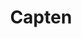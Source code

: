 ---
title: "Capten"
description: "Universal and Agnostic Orchestrator!"

url: capten
draft: false

navigation:
  logo: "images/icons/capten.svg"
  logo_text: "Capten"
  logo_text_color: "secblack"
  
  menu:
  - name: "Capten Doc"
    url: "https://docs.intelops.ai/latest/capten/"

  navigation_button:
    enable: true
    icon: "far fa-user"
    label: "Log In"
    link: "#!"
  navigation_button_two:
    enable: true
    label: "Book Demo"
    link: "/product-demo-request-form/"

banner:
  bg_color: "#FF9E2C"
  subtitle: "Be the Captain"
  subtitle_color: ""
  title: "Build Secure Cloud-Native Ecosystem!"
  title_color: ""
  description: "Say goodbye to the trade-off between speed and security with Capten. The all-in-one DevSecOps platform facilitates close collaboration to build and manage cloud-native ecosystems for application and infrastructure modernization, automation, and security."
  description_color: ""
  image: images/banner/capten/capten-banner-image.svg
  button:
    enable: true
    label: "Book a Demo"
    #icon: "fas fa-arrow-right"
    link: "/product-demo-request-form/"
  video_button:
    enable: false
    label: "Watch demo"
    video_url: "https://www.youtube.com/embed/dyZcRRWiuuw"

# image_and_content_block
image_and_content_block:
  enable: true
  blocks:
  - enable: true
    subtitle: "Chaos at Work?"
    subtitle_color: ""
    title: "The Disconnect Between Dev, Sec, Ops & SRE"
    title_color: ""
    image: "images/content/capten/capten-row1.svg"
    content_position: "right" # Value will be - "left/right"
    bg_color: ""
    content_color: ""
    content: |
      * **Toolchain Fatigue**: Disparate DevOps tools lead to fragmented development process and lack of visibility into the overall state of software.
      * **No Self-Service**: Lack of self-service capabilities increases reliance on manual interventions, prolonging development cycles and impacting organizational profitability and sustainability.
      * **Deprioritizing Security**: Treating security as an afterthought exposes software to security breaches and increase the risk of non-compliance with industry regulations and data protection laws.
      * **Pressure to Ship**: Sacrificing security for speed leaves software vulnerable, compounded by imbalanced team sizes between development and security.
      * **Proprietary Frameworks**: Tools with vendor lock-ins and proprietary frameworks make scalability and adapting to changing business needs a huge challenge.

  - enable: true
    subtitle: "Empower"
    subtitle_color: ""
    title: "Set Sail for Engineering Enablement With Capten"
    title_color: ""
    image: "images/content/capten/capten-row2.svg"
    content_position: "left" # Value will be - "left/right"
    bg_color: "#e9f1ff"
    content_color: ""
    content: |
      Capten stack is an orchestration platform for engineering enablement and seamless collaboration while eliminating complexities of self-service implementation for agile DevSecOps, Developers Portal and Platform Engineering. All-in-One! 

      * **Ecosystem**: Build and Manage your cloud-native ecosystem easily with GitOps, Chaos Engineering, Platform Engineering, Self-Service, Internal Developers Platform and Software Supply Chain Security. 

      * **Boost Collaboration**: Collaborate effortlessly with distributed tracing, CICD integration, Testing and software supply chain security automation.

      * **Drive Innovation**: Empower engineering teams with a universal orchestration framework, fostering collaboration and fueling digital transformation.

      * **Standardize Security**: Run tools from a single platform, reduce duplicate results and false positives, and enable faster issue remediation and consistent application security automation processes.

      * **Accelerate Release Velocity**: Deliver new builds quickly and effortlessly, streamline development pipelines, and increase automation for faster software progression.


  - enable: true
    subtitle: "Features"
    subtitle_color: ""
    title: "Self-Serve Orchestration Platform for Continuous Modernization"
    title_color: ""
    image: "images/content/capten/capten-row3.svg"
    content_position: "right" # Value will be - "left/right"
    bg_color: ""
    content_color: ""
    content: |
      Capten sails the isolated, full managed, certified and security hardened built-in Kubernetes ship. 
      * Real-time insights for modern applications and cloud-native infrastructure for easier Ops and SRE.
      * Automated Vulnerability Risk Management for Software Supply Chain Security.
      * Distributed Tracing for efficient debugging and performance using openTelemetry (OTL).
      * GitOps principles for consistent and secure Continuous Delivery & Continous Deployments.
      * Backup and recovery capabilities to safeguard your control cluster(s) data and applications.
      * Industry-best open-source tools to enhance your cloud-native ecosystem to always keep you up-to-date.
      * Kubernetes native tool kits streamlined CI pipelines, enabling automated and efficient software delivery.
      * Protect your cloud-native applications and infrastructure from threats and vulnerabilities.
      * Automated secure software supply chain measures.


  - enable: true
    subtitle: "Integrations"
    subtitle_color: ""
    title: "What Can be Integrated? No Limit!"
    title_color: ""
    image: "images/content/capten/capten-row4.svg"
    content_position: "left" # Value will be - "left/right"
    bg_color: ""
    content_color: ""
    content: |
      * Your favorite tools and platforms in one place. 
      * We heavly validate and support open-source. 
      * Hand picked.
      * We create and contribute to open-source projects. 
      * Unified Orchestration.


call_to_action:
  enable: true
  title: "Start using <br/> Capten <br/> platform today..."
  title_color: "#fff"
  # subtitle: ""
  # subtitle_color: ""
  image: "images/call-to-actions/capten/robo-image.svg"
  button_label: "Book a Demo"
  button_link: "/product-demo-request-form/"
  bg_color: "#FF9E2C"
  bottom_bg_color: "#091922"

# footer:
#   footer_light: false
#   bg_color: "red"
#   bg_image: "images/contact-image1.jpg"
#   bg_image_overlay_color: "rgba(0,0,0,.85)"
---